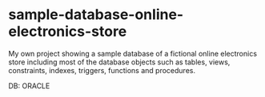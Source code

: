 # sample-database-online-electronics-store

My own project showing a sample database of a fictional online electronics store including most of the database objects such as 
tables, views, constraints, indexes, triggers, functions and procedures. 

DB: ORACLE
